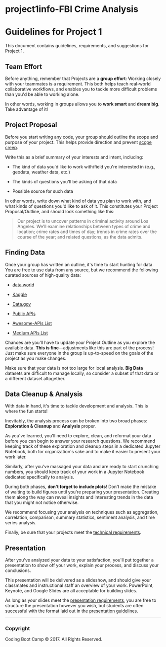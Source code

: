 # project1info-FBI Crime Analysis
# Guidelines for Project 1

This document contains guidelines, requirements, and suggestions for Project 1.

## Team Effort

Before anything, remember that Projects are a **group effort**: Working closely with your teammates is a requirement. This both helps teach real-world collaborative workflows, and enables you to tackle more difficult problems than you'd be able to working alone.

In other words, working in groups allows you to **work smart** and **dream big**. Take advantage of it!

## Project Proposal

Before you start writing any code, your group should outline the scope and purpose of your project. This helps provide direction and prevent [scope creep](https://en.wikipedia.org/wiki/Scope_creep).

Write this as a brief summary of your interests and intent, including:

* The kind of data you'd like to work with/field you're interested in (e.g., geodata, weather data, etc.)

* The kinds of questions you'll be asking of that data

* Possible source for such data

In other words, write down what kind of data you plan to work with, and what kinds of questions you'd like to ask of it. This constitutes your Project Proposal/Outline, and should look something like this:

> Our project is to uncover patterns in criminal activity around Los Angeles. We'll examine relationships between types of crime and location; crime rates and times of day; trends in crime rates over the course of the year; and related questions, as the data admits.

## Finding Data

Once your group has written an outline, it's time to start hunting for data. You are free to use data from any source, but we recommend the following curated sources of high-quality data:

* [data.world](https://data.world/)

* [Kaggle](https://www.kaggle.com/)

* [Data.gov](https://www.data.gov)

* [Public APIs](https://github.com/abhishekbanthia/Public-APIs)

* [Awesome-APIs List](https://github.com/Kikobeats/awesome-api)

* [Medium APIs List](https://medium.com/@benjamin_libor/a-curated-collection-of-over-150-apis-to-build-great-products-fdcfa0f361bc)

Chances are you'll have to update your Project Outline as you explore the available data. **This is fine**—adjustments like this are part of the process! Just make sure everyone in the group is up-to-speed on the goals of the project as you make changes.

Make sure that your data is not too large for local analysis. **Big Data** datasets are difficult to manage locally, so consider a subset of that data or a different dataset altogether.

## Data Cleanup & Analysis

With data in hand, it's time to tackle development and analysis. This is where the fun starts!

Inevitably, the analysis process can be broken into two broad phases: **Exploration & Cleanup** and **Analysis** proper.

As you've learned, you'll need to explore, clean, and reformat your data before you can begin to answer your research questions. We recommend keeping track of these exploration and cleanup steps in a dedicated Jupyter Notebook, both for organization's sake and to make it easier to  present your work later.

Similarly, after you've massaged your data and are ready to start crunching numbers, you should keep track of your work in a Jupyter Notebook dedicated specifically to analysis.

During both phases, **don't forget to include plots**! Don't make the mistake of waiting to build figures until you're preparing your presentation. Creating them along the way can reveal insights and interesting trends in the data that you might not notice otherwise.

We recommend focusing your analysis on techniques such as aggregation, correlation, comparison, summary statistics, sentiment analysis, and time series analysis.

Finally, be sure that your projects meet the [technical requirements](TechnicalRequirements.md).

## Presentation

After you've analyzed your data to your satisfaction, you'll put together a presentation to show off your work, explain your process, and discuss your conclusions.

This presentation will be delivered as a slideshow, and should give your classmates and instructional staff an overview of your work. PowerPoint, Keynote, and Google Slides are all acceptable for building slides.

As long as your slides meet the [presentation requirements](PresentationRequirements.md), you are free to structure the presentation however you wish, but students are often successful with the format laid out in the [presentation guidelines](PresentationGuidelines.md).

- - -

### Copyright

Coding Boot Camp © 2017. All Rights Reserved.
